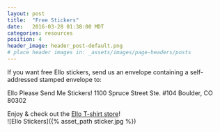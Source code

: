 ```yaml
---
layout: post
title:  "Free Stickers"
date:   2016-03-28 01:38:00 MDT
categories: resources
position: 4
header_image: header_post-default.png
# place header images in: _assets/images/page-headers/posts
---
```


If you want free Ello stickers, send us an envelope containing a self-addressed stamped envelope to:

Ello Please Send Me Stickers!
1100 Spruce Street
Ste. #104
Boulder, CO 80302

Enjoy & check out the [Ello T-shirt store](http://ello.threadless.com/#/)!
<br>
![Ello Stickers]({% asset_path sticker.jpg %})
